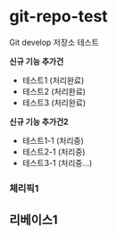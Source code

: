 # git-repo-test
Git develop 저장소 테스트

**신규 기능 추가건**
- 테스트1 (처리완료)
- 테스트2 (처리완료)
- 테스트3 (처리완료)

**신규 기능 추가건2**
- 테스트1-1 (처리중)
- 테스트2-1 (처리중)
- 테스트3-1 (처리중...)

### 체리픽1

## 리베이스1
